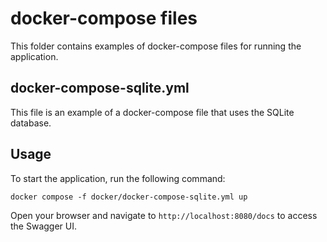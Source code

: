 # docker-compose files

This folder contains examples of docker-compose files for running the application.

<!-- ## docker-compose.yml

This file is an example of a docker-compose file that uses the PostgreSQL database. -->

## docker-compose-sqlite.yml

This file is an example of a docker-compose file that uses the SQLite database.


## Usage

To start the application, run the following command:

```shell
docker compose -f docker/docker-compose-sqlite.yml up
```
Open your browser and navigate to `http://localhost:8080/docs` to access the Swagger UI.


